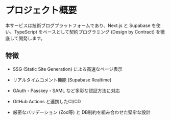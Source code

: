 # プロジェクト概要

本サービスは技術ブログプラットフォームであり、Next.js と Supabase を使い、TypeScript をベースとして契約プログラミング (Design
by Contract) を徹底して開発します。

## 特徴

- SSG (Static Site Generation) による高速なページ表示

- リアルタイムコメント機能 (Supabase Realtime)

- OAuth・Passkey・SAML など多彩な認証方法に対応

- GitHub Actions と連携したCI/CD

- 厳密なバリデーション (Zod等) と DB制約を組み合わせた堅牢な設計
